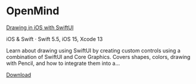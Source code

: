 #  OpenMind

[Drawing in iOS with SwiftUI](https://www.raywenderlich.com/30399648-drawing-in-ios-with-swiftui)

iOS & Swift · Swift 5.5, iOS 15, Xcode 13

Learn about drawing using SwiftUI by creating custom controls using a combination of SwiftUI and Core Graphics. Covers shapes, colors, drawing with Pencil, and how to integrate them into a...

[Download](https://github.com/raywenderlich/video-dii-materials)
